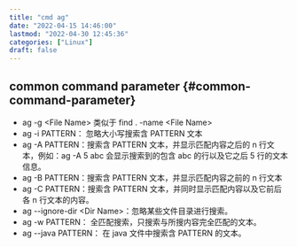 ```yaml
---
title: "cmd ag"
date: "2022-04-15 14:46:00"
lastmod: "2022-04-30 12:45:36"
categories: ["Linux"]
draft: false
---
```


## common command parameter {#common-command-parameter}

-   ag -g &lt;File Name&gt; 类似于 find . -name &lt;File Name&gt;
-   ag -i PATTERN： 忽略大小写搜索含 PATTERN 文本
-   ag -A PATTERN：搜索含 PATTERN 文本，并显示匹配内容之后的 n 行文本，例如：ag -A 5  abc 会显示搜索到的包含 abc 的行以及它之后 5 行的文本信息。
-   ag -B PATTERN：搜索含 PATTERN 文本，并显示匹配内容之前的 n 行文本
-   ag -C PATTERN：搜索含 PATTERN 文本，并同时显示匹配内容以及它前后各 n 行文本的内容。
-   ag --ignore-dir &lt;Dir Name&gt;：忽略某些文件目录进行搜索。
-   ag -w PATTERN： 全匹配搜索，只搜索与所搜内容完全匹配的文本。
-   ag --java PATTERN： 在 java 文件中搜索含 PATTERN 的文本。